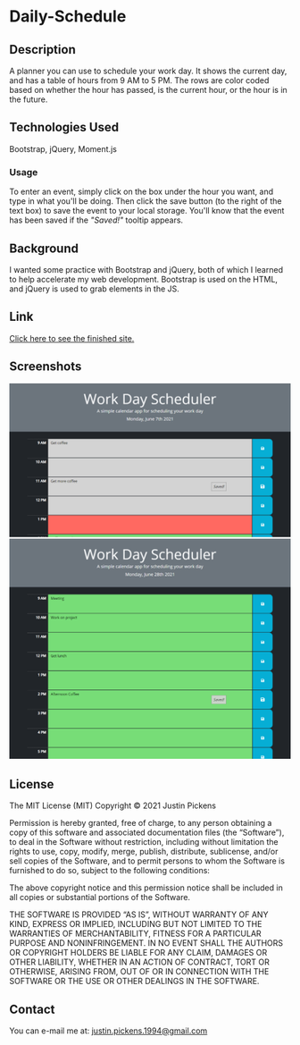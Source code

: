 # Daily-Schedule

## Description
A planner you can use to schedule your work day. It shows the current day, and has a table of hours from 9 AM to 5 PM. The rows are color coded based on whether the hour has passed, is the current hour, or the hour is in the future.

## Technologies Used
Bootstrap, jQuery, Moment.js

### Usage
To enter an event, simply click on the box under the hour you want, and type in what you'll be doing. Then click the save button (to the right of the text box) to save the event to your local storage. You'll know that the event has been saved if the _"Saved!"_ tooltip appears.

## Background
I wanted some practice with Bootstrap and jQuery, both of which I learned to help accelerate my web development. Bootstrap is used on the HTML, and jQuery is used to grab elements in the JS.

## Link
[Click here to see the finished site.](https://jcpickens0215.github.io/Daily-Schedule/)

## Screenshots
![Daily schedule site](./assets/images/Readme-Screenshot.png)
![Daily schedule site 2](./assets/images/Readme-Screenshot-2.png)

## License
The MIT License (MIT)
Copyright © 2021 Justin Pickens

Permission is hereby granted, free of charge, to any person obtaining a copy of this software and associated documentation files (the “Software”), to deal in the Software without restriction, including without limitation the rights to use, copy, modify, merge, publish, distribute, sublicense, and/or sell copies of the Software, and to permit persons to whom the Software is furnished to do so, subject to the following conditions:

The above copyright notice and this permission notice shall be included in all copies or substantial portions of the Software.

THE SOFTWARE IS PROVIDED “AS IS”, WITHOUT WARRANTY OF ANY KIND, EXPRESS OR IMPLIED, INCLUDING BUT NOT LIMITED TO THE WARRANTIES OF MERCHANTABILITY, FITNESS FOR A PARTICULAR PURPOSE AND NONINFRINGEMENT. IN NO EVENT SHALL THE AUTHORS OR COPYRIGHT HOLDERS BE LIABLE FOR ANY CLAIM, DAMAGES OR OTHER LIABILITY, WHETHER IN AN ACTION OF CONTRACT, TORT OR OTHERWISE, ARISING FROM, OUT OF OR IN CONNECTION WITH THE SOFTWARE OR THE USE OR OTHER DEALINGS IN THE SOFTWARE.

## Contact
You can e-mail me at: justin.pickens.1994@gmail.com

